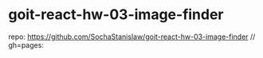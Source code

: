 # goit-react-hw-03-image-finder

repo: https://github.com/SochaStanislaw/goit-react-hw-03-image-finder
//
gh=pages: 
